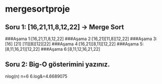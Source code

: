 # mergesortproje
## Soru 1: [16,21,11,8,12,22] -> Merge Sort

###Aşama 1:[16,21,11,8,12,22]
###Aşama 2:[16,21][11,8][12,22]
###Aşama 3:[16] [21] [11][8][12][22]
###Aşama 4:[16,21][8,11][12,22]
###Aşama 5:[8,11,16,21][12,22]
###Aşama 6:[8,11,12,16,21,22]
                    
## Soru 2: Big-O gösterimini yazınız.
nlog(n)
n=6 6.log&=4.6689075
